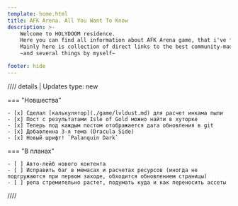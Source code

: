```yaml
---
template: home.html
title: AFK Arena. All You Want To Know
description: >- 
    Welcome to HOLYDOOM residence.
    Here you can find all information about AFK Arena game, that i've find useful.  
    Mainly here is collection of direct links to the best community-made resources!
    ~and several things by myself~

footer: hide
---
```


//// details | Updates
    type: new

=== "Новшества"

    - [x] Сделал [калькулятор](./game/lvldust.md) для расчет инкама пыли
    - [x] Пост с результатами Isle of Gold можно найти в хуторке
    - [x] Теперь под каждым постом отображается дата обновления в git
    - [x] Добавленна 3-я тема (Dracula Side) 
    - [x] Новый шрифт! `Palanquin Dark`

=== "В планах"

    - [ ] Авто-лейб нового контента
    - [ ] Исправить баг в мемасах и расчетах ресурсов (иногда не подгружаются при первом заходе, обходится обновлением страницы)
    - [ ] репа стремительно растет, подумать куда и как переносить ассеты

////